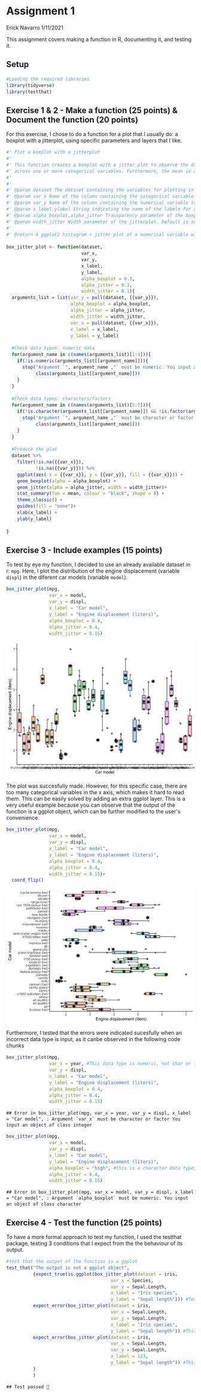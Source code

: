 Assignment 1
================
Erick Navarro
1/11/2021

This assignment covers making a function in R, documenting it, and testing it.

## Setup

``` r
#Loading the required libraries
library(tidyverse)
library(testthat)
```

## Exercise 1 & 2 - Make a function (25 points) & Document the function (20 points)

For this exercise, I chose to do a function for a plot that I usually do: a boxplot with a jitterplot, using specific parameters and layers that I like.

``` r
#' Plot a boxplot with a jitterplot
#'
#' This function creates a boxplot with a jitter plot to observe the distribution of a numeric variable 
#' across one or more categorical variables. Furthermore, the mean is denoted as a black asterisk.
#' 
#'
#' @param dataset The dataset containing the variables for plotting in a tidy format. Names come from "dataset used to plot"
#' @param var_x Name of the column containing the categorical variable to be plot in x axis. Name comes from "variable x"
#' @param var_y Name of the column containing the numerical variable to be plot in y axi. Name comes from "variable y"
#' @param x_label,ylabel String indicating the name of the labels for x and y axis. Names come from "label of axis x or y"
#' @param alpha_boxplot,alpha_jitter Transparency parameter of the boxplot and jitterplot. Default is set to 0.3. Names come from "alpha of boxplot or jitterplot"
#' @param width_jitter Width parameter of the jitterplot. Default is set to 0.1. Name comes from "width of jitterplot"
#'
#' @return A ggplot2 histogram + jitter plot of a numerical variable with the mean marked as a black asterisk. 

box_jitter_plot <- function(dataset, 
                            var_x, 
                            var_y, 
                            x_label,
                            y_label,
                            alpha_boxplot = 0.3, 
                            alpha_jitter = 0.3, 
                            width_jitter = 0.1){
  arguments_list = list(var_y = pull(dataset, {{var_y}}),
                        alpha_boxplot = alpha_boxplot,
                        alpha_jitter = alpha_jitter,
                        width_jitter = width_jitter,
                        var_x = pull(dataset, {{var_x}}),
                        x_label = x_label,
                        y_label = y_label)

  #Check data types: numeric data  
  for(argument_name in c(names(arguments_list)[1:4])){
    if(!is.numeric(arguments_list[[argument_name]])){
      stop("Argument `", argument_name ,"` must be numeric. You input an object of class ", 
           class(arguments_list[[argument_name]]))
    }
  }
  
  #Check data types: characters/factors  
  for(argument_name in c(names(arguments_list)[5:7])){
    if(!is.character(arguments_list[[argument_name]]) && !is.factor(arguments_list[[argument_name]])){
      stop("Argument `", argument_name ,"` must be character or factor You input an object of class ", 
           class(arguments_list[[argument_name]]))
    }
  }
  
  #Produce the plot
  dataset %>% 
    filter(!is.na({{var_x}}),
           !is.na({{var_y}})) %>% 
    ggplot(aes( x = {{var_x}}, y = {{var_y}}, fill = {{var_x}})) +
    geom_boxplot(alpha = alpha_boxplot) +
    geom_jitter(alpha = alpha_jitter, width = width_jitter)+
    stat_summary(fun = mean, colour = "black", shape = 8) +
    theme_classic() +
    guides(fill = "none")+
    xlab(x_label) +
    ylab(y_label)

}
```

## Exercise 3 - Include examples (15 points)

To test by eye my function, I decided to use an already available dataset in r: `mpg`. Here, I plot the distribution of the engine displacement (variable `displ`) in the diferent car models (variable `model`).

``` r
box_jitter_plot(mpg, 
                var_x = model,
                var_y = displ,
                x_label = "Car model",
                y_label = "Engine displacement (liters)",
                alpha_boxplot = 0.4,
                alpha_jitter = 0.4,
                width_jitter = 0.15)
```

![](assignment_1_files/figure-markdown_github/unnamed-chunk-3-1.png)

The plot was succesfully made. However, for this specific case, there are too many categorical variables in the x axis, which makes it hard to read them. This can be easily solved by adding an extra ggplot layer. This is a very useful example because you can observe that the output of the function is a ggplot object, which can be further modified to the user's convenience.

``` r
box_jitter_plot(mpg, 
                var_x = model,
                var_y = displ,
                x_label = "Car model",
                y_label = "Engine displacement (liters)",
                alpha_boxplot = 0.4,
                alpha_jitter = 0.4,
                width_jitter = 0.15)+
  coord_flip()
```

![](assignment_1_files/figure-markdown_github/unnamed-chunk-4-1.png)

Furthermore, I tested that the errors were indicated sucesfully when an incorrect data type is input, as it canbe observed in the following code chunks

``` r
box_jitter_plot(mpg, 
                var_x = year, #This data type is numeric, not char or factor as it should be
                var_y = displ,
                x_label = "Car model",
                y_label = "Engine displacement (liters)",
                alpha_boxplot = 0.4,
                alpha_jitter = 0.4,
                width_jitter = 0.15)
```

    ## Error in box_jitter_plot(mpg, var_x = year, var_y = displ, x_label = "Car model", : Argument `var_x` must be character or factor You input an object of class integer

``` r
box_jitter_plot(mpg, 
                var_x = model, 
                var_y = displ,
                x_label = "Car model",
                y_label = "Engine displacement (liters)",
                alpha_boxplot = "high", #this is a character data type, instead of the expected numerical value
                alpha_jitter = 0.4,
                width_jitter = 0.15)
```

    ## Error in box_jitter_plot(mpg, var_x = model, var_y = displ, x_label = "Car model", : Argument `alpha_boxplot` must be numeric. You input an object of class character

## Exercise 4 - Test the function (25 points)

To have a more formal approach to test my function, I used the testthat package, testing 3 conditions that I expect from the the behaviour of its output.

``` r
#test that the outpot of the function is a ggplot
test_that("The output is not a ggplot object",
          {expect_true(is.ggplot(box_jitter_plot(dataset = iris, 
                                       var_x = Species, 
                                       var_y = Sepal.Length,
                                       x_label = "Iris species", 
                                       y_label = "Sepal length"))) #Test that the final output is a ggplot object
          expect_error(box_jitter_plot(dataset = iris, 
                                       var_x = Sepal.Length, 
                                       var_y = Sepal.Length,
                                       x_label = "Iris species", 
                                       y_label = "Sepal length")) #This should throw an error because var_x is supposed to be a categorical variable, not numerical  
          expect_error(box_jitter_plot(dataset = iris, 
                                       var_x = Sepal.Length, 
                                       var_y = Sepal.Length,
                                       x_label = 123, 
                                       y_label = "Sepal length")) #This should throw an error because x_lab is supposed to be a string, not a numerical value
          }
          )
```

    ## Test passed 🥳
